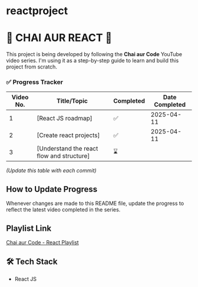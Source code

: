 # reactproject

# 🚀 CHAI AUR REACT 🚀

This project is being developed by following the **Chai aur Code** YouTube video series. I'm using it as a step-by-step guide to learn and build this project from scratch.

### ✅ Progress Tracker

| Video No. | Title/Topic       | Completed | Date Completed |
|-----------|-------------------|-----------|----------------|
| 1         | [React JS roadmap] | ✅         | 2025-04-11     |
| 2         | [Create react projects] | ✅         | 2025-04-11      |
| 3         | [Understand the react flow and structure] | ⌛ | | 2025-04-11      |            |

*(Update this table with each commit)*

## How to Update Progress
Whenever changes are made to this README file, update the progress to reflect the latest video completed in the series.

## Playlist Link
[Chai aur Code - React Playlist](https://www.youtube.com/watch?v=vz1RlUyrc3w&list=PLu71SKxNbfoDqgPchmvIsL4hTnJIrtige)


## 🛠️ Tech Stack

- React JS 